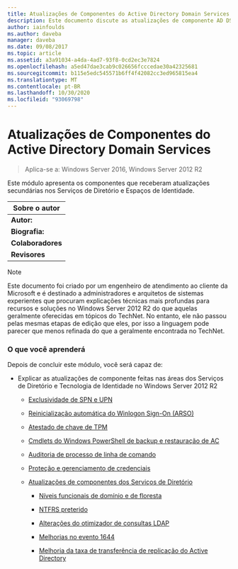 ```yaml
---
title: Atualizações de Componentes do Active Directory Domain Services
description: Este documento discute as atualizações de componente AD DS para o Windows Server 2012 R2
author: iainfoulds
ms.author: daveba
manager: daveba
ms.date: 09/08/2017
ms.topic: article
ms.assetid: a3a91034-a4da-4ad7-93f8-0cd2ec3e7824
ms.openlocfilehash: a5ed47dae3cab9c026656fcccedae30a42325681
ms.sourcegitcommit: b115e5edc545571b6ff4f42082cc3ed965815ea4
ms.translationtype: MT
ms.contentlocale: pt-BR
ms.lasthandoff: 10/30/2020
ms.locfileid: "93069798"
---
```

# <a name="active-directory-domain-services-component-updates"></a>Atualizações de Componentes do Active Directory Domain Services

>Aplica-se a: Windows Server 2016, Windows Server 2012 R2

Este módulo apresenta os componentes que receberam atualizações secundárias nos Serviços de Diretório e Espaços de Identidade.


| Sobre o autor |
|------------------|
|   **Autor:**    |
|     **Biografia:**     |
| **Colaboradores** |
|  **Revisores**   |

> [!NOTE]
> Este documento foi criado por um engenheiro de atendimento ao cliente da Microsoft e é destinado a administradores e arquitetos de sistemas experientes que procuram explicações técnicas mais profundas para recursos e soluções no Windows Server 2012 R2 do que aquelas geralmente oferecidas em tópicos do TechNet. No entanto, ele não passou pelas mesmas etapas de edição que eles, por isso a linguagem pode parecer que menos refinada do que a geralmente encontrada no TechNet.

### <a name="what-you-will-learn"></a>O que você aprenderá
Depois de concluir este módulo, você será capaz de:

-   Explicar as atualizações de componente feitas nas áreas dos Serviços de Diretório e Tecnologia de Identidade no Windows Server 2012 R2

    -   [Exclusividade de SPN e UPN](../../../ad-ds/manage/component-updates/SPN-and-UPN-uniqueness.md)

    -   [Reinicialização automática do Winlogon Sign-On &#40;ARSO&#41;](../../../ad-ds/manage/component-updates/Winlogon-Automatic-Restart-Sign-On--ARSO-.md)

    -   [Atestado de chave de TPM](../../../ad-ds/manage/component-updates/TPM-Key-Attestation.md)

    -   [Cmdlets do Windows PowerShell de backup e restauração de AC](../../../ad-ds/manage/component-updates/CA-Backup-and-Restore-Windows-PowerShell-cmdlets.md)

    -   [Auditoria de processo de linha de comando](../../../ad-ds/manage/component-updates/Command-line-process-auditing.md)

    -   [Proteção e gerenciamento de credenciais](/previous-versions/windows/it-pro/windows-server-2012-R2-and-2012/dn408190(v=ws.11))

    -   [Atualizações de componentes dos Serviços de Diretório](../../../ad-ds/manage/component-updates/Directory-Services-component-updates.md)

        -   [Níveis funcionais de domínio e de floresta](../../../ad-ds/manage/component-updates/../../../ad-ds/manage/component-updates/Directory-Services-component-updates.md#BKMK_FL)

        -   [NTFRS preterido](../../../ad-ds/manage/component-updates/Directory-Services-component-updates.md#BKMK_NTFRS)

        -   [Alterações do otimizador de consultas LDAP](../../../ad-ds/manage/component-updates/../../../ad-ds/manage/component-updates/Directory-Services-component-updates.md#BKMK_LDAPQuery)

        -   [Melhorias no evento 1644](../../../ad-ds/manage/component-updates/Directory-Services-component-updates.md#BKMK_1644)

        -   [Melhoria da taxa de transferência de replicação do Active Directory](../../../ad-ds/manage/component-updates/../../../ad-ds/manage/component-updates/Directory-Services-component-updates.md#BKMK_ADRepl)
